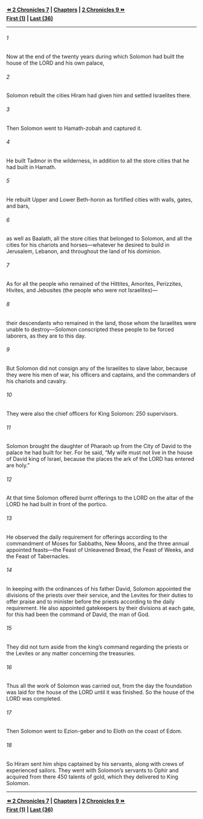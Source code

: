   
**[⏪ 2 Chronicles 7](./2%20Chronicles%207.md) | [Chapters](./_index.md) | [2 Chronicles 9 ⏩](./2%20Chronicles%209.md)**  
**[First (1)](./2%20Chronicles%201.md) | [Last (36)](./2%20Chronicles%2036.md)**  
  
---  
  
###### 1  
Now at the end of the twenty years during which Solomon had built the house of the LORD and his own palace,  
  
###### 2  
Solomon rebuilt the cities Hiram had given him and settled Israelites there.  
  
###### 3  
Then Solomon went to Hamath-zobah and captured it.  
  
###### 4  
He built Tadmor in the wilderness, in addition to all the store cities that he had built in Hamath.  
  
###### 5  
He rebuilt Upper and Lower Beth-horon as fortified cities with walls, gates, and bars,  
  
###### 6  
as well as Baalath, all the store cities that belonged to Solomon, and all the cities for his chariots and horses—whatever he desired to build in Jerusalem, Lebanon, and throughout the land of his dominion.  
  
###### 7  
As for all the people who remained of the Hittites, Amorites, Perizzites, Hivites, and Jebusites (the people who were not Israelites)—  
  
###### 8  
their descendants who remained in the land, those whom the Israelites were unable to destroy—Solomon conscripted these people to be forced laborers, as they are to this day.  
  
###### 9  
But Solomon did not consign any of the Israelites to slave labor, because they were his men of war, his officers and captains, and the commanders of his chariots and cavalry.  
  
###### 10  
They were also the chief officers for King Solomon: 250 supervisors.  
  
###### 11  
Solomon brought the daughter of Pharaoh up from the City of David to the palace he had built for her. For he said, “My wife must not live in the house of David king of Israel, because the places the ark of the LORD has entered are holy.”  
  
###### 12  
At that time Solomon offered burnt offerings to the LORD on the altar of the LORD he had built in front of the portico.  
  
###### 13  
He observed the daily requirement for offerings according to the commandment of Moses for Sabbaths, New Moons, and the three annual appointed feasts—the Feast of Unleavened Bread, the Feast of Weeks, and the Feast of Tabernacles.  
  
###### 14  
In keeping with the ordinances of his father David, Solomon appointed the divisions of the priests over their service, and the Levites for their duties to offer praise and to minister before the priests according to the daily requirement. He also appointed gatekeepers by their divisions at each gate, for this had been the command of David, the man of God.  
  
###### 15  
They did not turn aside from the king’s command regarding the priests or the Levites or any matter concerning the treasuries.  
  
###### 16  
Thus all the work of Solomon was carried out, from the day the foundation was laid for the house of the LORD until it was finished. So the house of the LORD was completed.  
  
###### 17  
Then Solomon went to Ezion-geber and to Eloth on the coast of Edom.  
  
###### 18  
So Hiram sent him ships captained by his servants, along with crews of experienced sailors. They went with Solomon’s servants to Ophir and acquired from there 450 talents of gold, which they delivered to King Solomon.  
  
  
---  
  
**[⏪ 2 Chronicles 7](./2%20Chronicles%207.md) | [Chapters](./_index.md) | [2 Chronicles 9 ⏩](./2%20Chronicles%209.md)**  
**[First (1)](./2%20Chronicles%201.md) | [Last (36)](./2%20Chronicles%2036.md)**  
  
